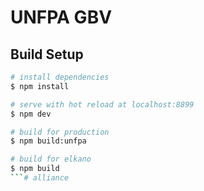 # UNFPA GBV

## Build Setup

```bash
# install dependencies
$ npm install

# serve with hot reload at localhost:8899
$ npm dev

# build for production
$ npm build:unfpa

# build for elkano
$ npm build
```# alliance
